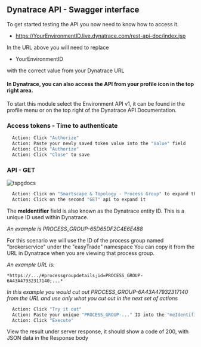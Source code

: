 ## Dynatrace API - Swagger interface

To get started testing the API you now need to know how to access it.

- https://YourEnvironmentID.live.dynatrace.com/rest-api-doc/index.jsp

In the URL above you will need to replace 

- YourEnvironmentID

with the correct value from your Dynatrace URL

#### In Dynatrace, you can also access the API from your profile icon in the top right area.

To start this module select the Environment API v1, it can be found in the profile menu or on the top right of the Dynatrace API Documentation.

### Access tokens  - Time to authenticate

 ```bash
   Action: Click "Authorize"
   Action: Paste your newly saved token value into the "Value" field
   Action: Click "Authorize"
   Action: Click "Close" to save
   ```
### API  - GET

![tspgdocs](../../assets/images/tspgdocs.png)

 ```bash
   Action: Click on "Smartscape & Topology - Process Group" to expand the API
   Action: Click on the second "GET" api to expand it
   ```

The **meIdentifier** field is also known as the Dynatrace entity ID. This is a unique ID used within Dynatrace.

*An example is PROCESS_GROUP-65D65DF2C4E6E488*

For this scenario we will use the ID of the process group named "brokerservice" under the "easyTrade" namespace
You can copy it from the URL in Dynatrace when you are viewing that process group.
 
 *An example URL is:*

    *https://.../#processgroupdetails;id=PROCESS_GROUP-6A43A47932317140;...*

 *In this example you would cut out PROCESS_GROUP-6A43A47932317140 from the URL and use only what you cut out in the next set of actions*

 ```bash
   Action: Click "Try it out"
   Action: Paste your unique "PROCESS_GROUP-..." ID into the "meIdentifier" field
   Action: Click "Execute"
   ```

View the result under server response, it should show a code of 200, with JSON data in the Response body


